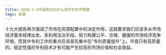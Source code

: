 ```yaml
---
title: 2018-1-4中国原创为什么得不到世界尊重 
tags: 新建
---
```

十九大报告再次强调了市场在资源配置中的决定作用，这就要求我们应该多从市场经济基本规律出发，多利用法治手段，努力构建公平、合理、健康的市场经济竞争环境，而其中专利工作的重点应该首先集中在“专利质量提升”上。毕竟只有高质量的、稳定性强的专利技术才有可能产生较高的市场价值和社会效益。